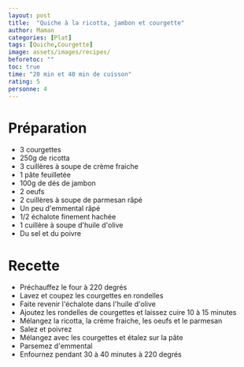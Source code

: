 ```yaml
---
layout: post
title:  "Quiche à la ricotta, jambon et courgette"
author: Maman
categories: [Plat]
tags: [Quiche,Courgette]
image: assets/images/recipes/
beforetoc: ""
toc: true
time: "20 min et 40 min de cuisson"
rating: 5
personne: 4
---
```


# Préparation 
* 3 courgettes
* 250g de ricotta
* 3 cuillères à soupe de crème fraiche
* 1 pâte feuilletée
* 100g de dés de jambon
* 2 oeufs
* 2 cuillères à soupe de parmesan râpé
* Un peu d'emmental râpé
* 1/2 échalote finement hachée
* 1 cuillère à soupe d'huile d'olive
* Du sel et du poivre

# Recette
* Préchauffez le four à 220 degrés
* Lavez et coupez les courgettes en rondelles
* Faite revenir l'échalote dans l'huile d'olive
* Ajoutez les rondelles de courgettes et laissez cuire 10 à 15 minutes
* Mélangez la ricotta, la crème fraiche, les oeufs et le parmesan
* Salez et poivrez
* Mélangez avec les courgettes et étalez sur la pâte
* Parsemez d'emmental
* Enfournez pendant 30 à 40 minutes à 220 degrés